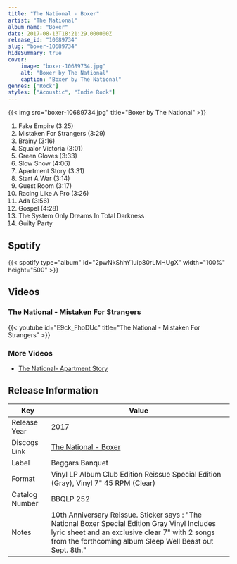 ```yaml
---
title: "The National - Boxer"
artist: "The National"
album_name: "Boxer"
date: 2017-08-13T18:21:29.000000Z
release_id: "10689734"
slug: "boxer-10689734"
hideSummary: true
cover:
    image: "boxer-10689734.jpg"
    alt: "Boxer by The National"
    caption: "Boxer by The National"
genres: ["Rock"]
styles: ["Acoustic", "Indie Rock"]
---
```


{{< img src="boxer-10689734.jpg" title="Boxer by The National" >}}

<!-- section break -->

1. Fake Empire (3:25)
2. Mistaken For Strangers (3:29)
3. Brainy (3:16)
4. Squalor Victoria (3:01)
5. Green Gloves (3:33)
6. Slow Show (4:06)
7. Apartment Story (3:31)
8. Start A War (3:14)
9. Guest Room (3:17)
10. Racing Like A Pro (3:26)
11. Ada (3:56)
12. Gospel (4:28)
13. The System Only Dreams In Total Darkness
14. Guilty Party

<!-- section break -->


## Spotify
{{< spotify type="album" id="2pwNkShhY1uip80rLMHUgX" width="100%" height="500" >}}



## Videos
### The National - Mistaken For Strangers
{{< youtube id="E9ck_FhoDUc" title="The National - Mistaken For Strangers" >}}<br>

### More Videos

- [The National- Apartment Story](https://www.youtube.com/watch?v=S97xQKZDV_4)


## Release Information
|  Key           | Value                                                |
| ---------------| ---------------------------------------------------- |
| Release Year   | 2017                                   |
| Discogs Link   | [The National - Boxer](https://www.discogs.com/release/10689734-The-National-Boxer) |
| Label          | Beggars Banquet |
| Format         | Vinyl LP Album Club Edition Reissue Special Edition (Gray), Vinyl 7" 45 RPM (Clear) |
| Catalog Number | BBQLP 252 |
| Notes | 10th Anniversary Reissue.  Sticker says : "The National Boxer Special Edition Gray Vinyl Includes lyric sheet and an exclusive clear 7" with 2 songs from the forthcoming album Sleep Well Beast out Sept. 8th." |